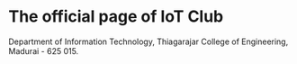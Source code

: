 # The official page of IoT Club
Department of Information Technology,
Thiagarajar College of Engineering, 
Madurai - 625 015.
